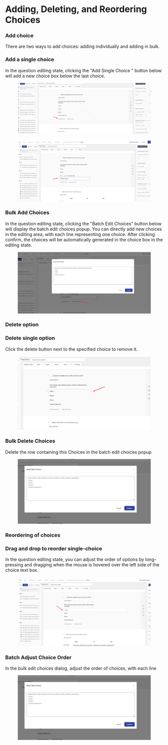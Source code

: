# Adding, Deleting, and Reordering Choices

### Add choice

There are two ways to add choices: adding individually and adding in bulk.

### Add a single choice

In the question editing state, clicking the "Add Single Choice " button below will add a new choice box below the last choice.

<figure><img src="../../../.gitbook/assets/image (880).png" alt=""><figcaption></figcaption></figure>

<figure><img src="../../../.gitbook/assets/image (881).png" alt=""><figcaption></figcaption></figure>

### Bulk Add Choices

In the question editing state, clicking the "Batch Edit Choices" button below will display the batch edit choices popup. You can directly add new choices in the editing area, with each line representing one choice. After clicking confirm, the choices will be automatically generated in the choice box in the editing state.

<figure><img src="../../../.gitbook/assets/image (882).png" alt=""><figcaption></figcaption></figure>

### Delete option

### Delete single option

Click the delete button next to the specified choice  to remove it.

<figure><img src="../../../.gitbook/assets/image (883).png" alt=""><figcaption></figcaption></figure>

### Bulk Delete Choices  &#x20;

Delete the row containing this Choices in the batch edit choices popup

<figure><img src="../../../.gitbook/assets/image (884).png" alt=""><figcaption></figcaption></figure>

### Reordering of choices

### Drag and drop to reorder single-choice&#x20;

In the question editing state, you can adjust the order of options by long-pressing and dragging when the mouse is hovered over the left side of the choice text box.

<figure><img src="../../../.gitbook/assets/image (885).png" alt=""><figcaption></figcaption></figure>

### Batch Adjust Choice Order

In the bulk edit choices dialog, adjust the order of choices, with each line

<figure><img src="../../../.gitbook/assets/image (884).png" alt=""><figcaption></figcaption></figure>

